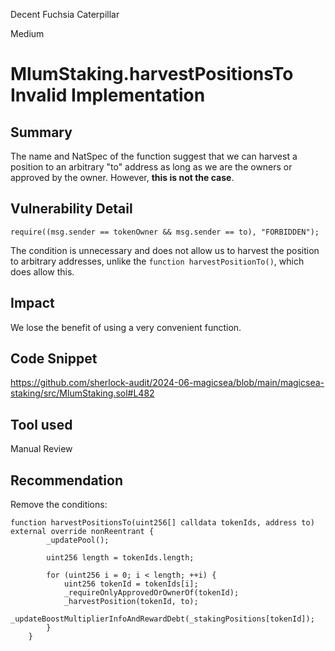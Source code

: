 Decent Fuchsia Caterpillar

Medium

# MlumStaking.harvestPositionsTo Invalid Implementation

## Summary

The name and NatSpec of the function suggest that we can harvest a position to an arbitrary "to" address as long as we are the owners or approved by the owner. However, **this is not the case**.

## Vulnerability Detail

```solidity
require((msg.sender == tokenOwner && msg.sender == to), "FORBIDDEN");
```

The condition is unnecessary and does not allow us to harvest the position to arbitrary addresses, unlike the `function harvestPositionTo()`, which does allow this.

## Impact

We lose the benefit of using a very convenient function.

## Code Snippet

https://github.com/sherlock-audit/2024-06-magicsea/blob/main/magicsea-staking/src/MlumStaking.sol#L482

## Tool used

Manual Review

## Recommendation

Remove the conditions:

```solidity
function harvestPositionsTo(uint256[] calldata tokenIds, address to) external override nonReentrant {
        _updatePool();

        uint256 length = tokenIds.length;

        for (uint256 i = 0; i < length; ++i) {
            uint256 tokenId = tokenIds[i];
            _requireOnlyApprovedOrOwnerOf(tokenId);
            _harvestPosition(tokenId, to);
            _updateBoostMultiplierInfoAndRewardDebt(_stakingPositions[tokenId]);
        }
    }
```
